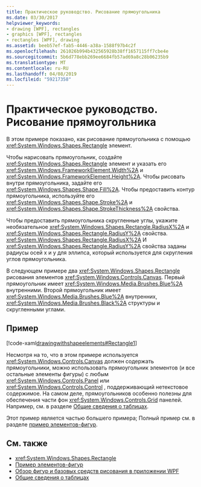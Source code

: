 ```yaml
---
title: Практическое руководство. Рисование прямоугольника
ms.date: 03/30/2017
helpviewer_keywords:
- drawing [WPF], rectangles
- graphics [WPF], rectangles
- rectangles [WPF], drawing
ms.assetid: beeb57ef-fab5-4446-a38a-1588f97b4c2f
ms.openlocfilehash: 261026b994b432565928b38ff1657115ff7cbe4e
ms.sourcegitcommit: 5b6d778ebb269ee6684fb57ad69a8c28b06235b9
ms.translationtype: MT
ms.contentlocale: ru-RU
ms.lasthandoff: 04/08/2019
ms.locfileid: "59217358"
---
```

# <a name="how-to-draw-a-rectangle"></a>Практическое руководство. Рисование прямоугольника
В этом примере показано, как рисование прямоугольника с помощью <xref:System.Windows.Shapes.Rectangle> элемент.  
  
 Чтобы нарисовать прямоугольник, создайте <xref:System.Windows.Shapes.Rectangle> элемент и указать его <xref:System.Windows.FrameworkElement.Width%2A> и <xref:System.Windows.FrameworkElement.Height%2A>. Чтобы рисовать внутри прямоугольника, задайте его <xref:System.Windows.Shapes.Shape.Fill%2A>. Чтобы предоставить контур прямоугольника, используйте его <xref:System.Windows.Shapes.Shape.Stroke%2A> и <xref:System.Windows.Shapes.Shape.StrokeThickness%2A> свойства.  
  
 Чтобы предоставить прямоугольника скругленные углы, укажите необязательное <xref:System.Windows.Shapes.Rectangle.RadiusX%2A> и <xref:System.Windows.Shapes.Rectangle.RadiusY%2A> свойства. <xref:System.Windows.Shapes.Rectangle.RadiusX%2A> И <xref:System.Windows.Shapes.Rectangle.RadiusY%2A> свойства заданы радиусы осей x и y для эллипса, который используется для скругления углов прямоугольника.  
  
 В следующем примере два <xref:System.Windows.Shapes.Rectangle> рисования элементов <xref:System.Windows.Controls.Canvas>. Первый прямоугольник имеет <xref:System.Windows.Media.Brushes.Blue%2A> внутренними. Второй прямоугольник имеет <xref:System.Windows.Media.Brushes.Blue%2A> внутренних, <xref:System.Windows.Media.Brushes.Black%2A> структуры и скругленными углами.  
  
## <a name="example"></a>Пример  
 [!code-xaml[drawingwithshapeelements#Rectangle1](~/samples/snippets/csharp/VS_Snippets_Wpf/DrawingWithShapeElements/CS/rectangleexample.xaml#rectangle1)]  
  
 Несмотря на то, что в этом примере используется <xref:System.Windows.Controls.Canvas> должен содержать прямоугольники, можно использовать прямоугольник элементов (и все остальные элементы фигуры) с любым <xref:System.Windows.Controls.Panel> или <xref:System.Windows.Controls.Control> , поддерживающий нетекстовое содержимое. На самом деле, прямоугольников особенно полезны для обеспечения части фон <xref:System.Windows.Controls.Grid> панелей. Например, см. в разделе [Общие сведения о таблицах](../advanced/table-overview.md).  
  
 Этот пример является частью большего примера; Полный пример см. в разделе [пример элементов-фигур](https://go.microsoft.com/fwlink/?LinkID=160037).  
  
## <a name="see-also"></a>См. также

- <xref:System.Windows.Shapes.Rectangle>
- [Пример элементов-фигур](https://go.microsoft.com/fwlink/?LinkID=160037)
- [Обзор фигур и базовых средств рисования в приложении WPF](shapes-and-basic-drawing-in-wpf-overview.md)
- [Общие сведения о таблицах](../advanced/table-overview.md)
